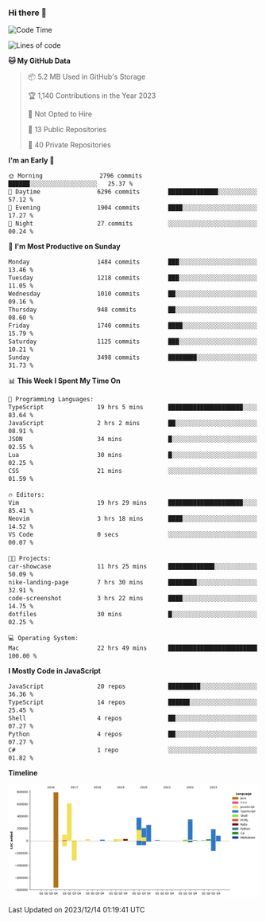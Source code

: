 ### Hi there 👋

<!--
**Clumsy-Coder/Clumsy-Coder** is a ✨ _special_ ✨ repository because its `README.md` (this file) appears on your GitHub profile.

Here are some ideas to get you started:

- 🔭 I’m currently working on ...
- 🌱 I’m currently learning ...
- 👯 I’m looking to collaborate on ...
- 🤔 I’m looking for help with ...
- 💬 Ask me about ...
- 📫 How to reach me: ...
- 😄 Pronouns: ...
- ⚡ Fun fact: ...
-->

<!-- anmol098/waka-readme-stats -->
<!--START_SECTION:waka-->
![Code Time](http://img.shields.io/badge/Code%20Time-511%20hrs%209%20mins-blue)

![Lines of code](https://img.shields.io/badge/From%20Hello%20World%20I%27ve%20Written-3.1%20million%20lines%20of%20code-blue)

**🐱 My GitHub Data** 

> 📦 5.2 MB Used in GitHub's Storage 
 > 
> 🏆 1,140 Contributions in the Year 2023
 > 
> 🚫 Not Opted to Hire
 > 
> 📜 13 Public Repositories 
 > 
> 🔑 40 Private Repositories 
 > 
**I'm an Early 🐤** 

```text
🌞 Morning                2796 commits        ██████░░░░░░░░░░░░░░░░░░░   25.37 % 
🌆 Daytime                6296 commits        ██████████████░░░░░░░░░░░   57.12 % 
🌃 Evening                1904 commits        ████░░░░░░░░░░░░░░░░░░░░░   17.27 % 
🌙 Night                  27 commits          ░░░░░░░░░░░░░░░░░░░░░░░░░   00.24 % 
```
📅 **I'm Most Productive on Sunday** 

```text
Monday                   1484 commits        ███░░░░░░░░░░░░░░░░░░░░░░   13.46 % 
Tuesday                  1218 commits        ███░░░░░░░░░░░░░░░░░░░░░░   11.05 % 
Wednesday                1010 commits        ██░░░░░░░░░░░░░░░░░░░░░░░   09.16 % 
Thursday                 948 commits         ██░░░░░░░░░░░░░░░░░░░░░░░   08.60 % 
Friday                   1740 commits        ████░░░░░░░░░░░░░░░░░░░░░   15.79 % 
Saturday                 1125 commits        ███░░░░░░░░░░░░░░░░░░░░░░   10.21 % 
Sunday                   3498 commits        ████████░░░░░░░░░░░░░░░░░   31.73 % 
```


📊 **This Week I Spent My Time On** 

```text
💬 Programming Languages: 
TypeScript               19 hrs 5 mins       █████████████████████░░░░   83.64 % 
JavaScript               2 hrs 2 mins        ██░░░░░░░░░░░░░░░░░░░░░░░   08.91 % 
JSON                     34 mins             █░░░░░░░░░░░░░░░░░░░░░░░░   02.55 % 
Lua                      30 mins             █░░░░░░░░░░░░░░░░░░░░░░░░   02.25 % 
CSS                      21 mins             ░░░░░░░░░░░░░░░░░░░░░░░░░   01.59 % 

🔥 Editors: 
Vim                      19 hrs 29 mins      █████████████████████░░░░   85.41 % 
Neovim                   3 hrs 18 mins       ████░░░░░░░░░░░░░░░░░░░░░   14.52 % 
VS Code                  0 secs              ░░░░░░░░░░░░░░░░░░░░░░░░░   00.07 % 

🐱‍💻 Projects: 
car-showcase             11 hrs 25 mins      █████████████░░░░░░░░░░░░   50.09 % 
nike-landing-page        7 hrs 30 mins       ████████░░░░░░░░░░░░░░░░░   32.91 % 
code-screenshot          3 hrs 22 mins       ████░░░░░░░░░░░░░░░░░░░░░   14.75 % 
dotfiles                 30 mins             █░░░░░░░░░░░░░░░░░░░░░░░░   02.25 % 

💻 Operating System: 
Mac                      22 hrs 49 mins      █████████████████████████   100.00 % 
```

**I Mostly Code in JavaScript** 

```text
JavaScript               20 repos            █████████░░░░░░░░░░░░░░░░   36.36 % 
TypeScript               14 repos            ██████░░░░░░░░░░░░░░░░░░░   25.45 % 
Shell                    4 repos             ██░░░░░░░░░░░░░░░░░░░░░░░   07.27 % 
Python                   4 repos             ██░░░░░░░░░░░░░░░░░░░░░░░   07.27 % 
C#                       1 repo              ░░░░░░░░░░░░░░░░░░░░░░░░░   01.82 % 
```



**Timeline**

![Lines of Code chart](https://raw.githubusercontent.com/Clumsy-Coder/Clumsy-Coder/main/assets/bar_graph.png)


 Last Updated on 2023/12/14 01:19:41 UTC
<!--END_SECTION:waka-->
